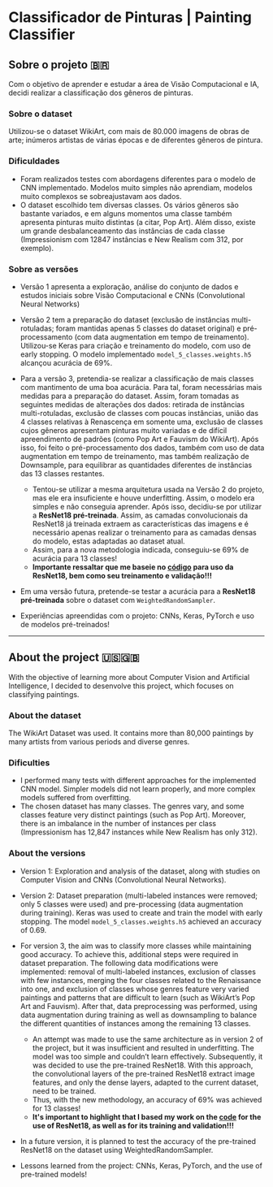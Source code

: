 # Classificador de Pinturas | Painting Classifier

## Sobre o projeto 🇧🇷

Com o objetivo de aprender e estudar a área de Visão Computacional e IA, decidi realizar a classificação dos gêneros de pinturas. 

### Sobre o dataset

Utilizou-se o dataset WikiArt, com mais de 80.000 imagens de obras de arte; inúmeros artistas de várias épocas e de diferentes gêneros de pintura.

### Dificuldades

- Foram realizados testes com abordagens diferentes para o modelo de CNN implementado. Modelos muito simples não aprendiam, modelos muito complexos se sobreajustavam aos dados.
- O dataset escolhido tem diversas classes. Os vários gêneros são bastante variados, e em alguns momentos uma classe também apresenta pinturas muito distintas (a citar, Pop Art). Além disso, existe um grande desbalanceamento das instâncias de cada classe (Impressionism com 12847 instâncias e New Realism com 312, por exemplo).

### Sobre as versões

- Versão 1 apresenta a exploração, análise do conjunto de dados e estudos iniciais sobre Visão Computacional e CNNs (Convolutional Neural Networks)
- Versão 2 tem a preparação do dataset (exclusão de instâncias multi-rotuladas; foram mantidas apenas 5 classes do dataset original) e pré-processamento (com data augmentation em tempo de treinamento). Utilizou-se Keras para criação e treinamento do modelo, com uso de early stopping. O modelo implementado `model_5_classes.weights.h5` alcançou acurácia de 69%.
- Para a versão 3, pretendia-se realizar a classificação de mais classes com mantimento de uma boa acurácia. Para tal, foram necessárias mais medidas para a preparação do dataset. Assim, foram tomadas as seguintes medidas de alterações dos dados: retirada de instâncias multi-rotuladas, exclusão de classes com poucas instâncias, união das 4 classes relativas à Renascença em somente uma, exclusão de classes cujos gêneros apresentam pinturas muito variadas e de difícil apreendimento de padrões (como Pop Art e Fauvism do WikiArt). Após isso, foi feito o pré-processamento dos dados, também com uso de data augmentation em tempo de treinamento, mas também realização de Downsample, para equilibrar as quantidades diferentes de instâncias das 13 classes restantes.
	- Tentou-se utilizar a mesma arquitetura usada na Versão 2 do projeto, mas ele era insuficiente e houve underfitting. Assim, o modelo era simples e não conseguia aprender. Após isso, decidiu-se por utilizar a **ResNet18 pré-treinada**. Assim, as camadas convolucionais da ResNet18 já treinada extraem as características das imagens e é necessário apenas realizar o treinamento para as camadas densas do modelo, estas adaptadas ao dataset atual.
 	- Assim, para a nova metodologia indicada, conseguiu-se 69% de acurácia para 13 classes!
  	- **Importante ressaltar que me baseie no [código](https://github.com/hubert10/ResNet18_from_Scratch_using_PyTorch) para uso da ResNet18, bem como seu treinamento e validação!!!**
- Em uma versão futura, pretende-se testar a acurácia para a  **ResNet18 pré-treinada** sobre o dataset com `WeightedRandomSampler`.

- Experiências apreendidas com o projeto: CNNs, Keras, PyTorch e uso de modelos pré-treinados!

---

## About the project 🇺🇸🇬🇧

With the objective of learning more about Computer Vision and Artificial Intelligence, I decided to desenvolve this project, which focuses on classifying paintings.

### About the dataset

The WikiArt Dataset was used. It contains more than 80,000 paintings by many artists from various periods and diverse genres.

### Dificulties

- I performed many tests with different approaches for the implemented CNN model. Simpler models did not learn properly, and more complex models suffered from overfitting.
- The chosen dataset has many classes. The genres vary, and some classes feature very distinct paintings (such as Pop Art). Moreover, there is an imbalance in the number of instances per class (Impressionism has 12,847 instances while New Realism has only 312).

### About the versions

- Version 1: Exploration and analysis of the dataset, along with studies on Computer Vision and CNNs (Convolutional Neural Networks).
- Version 2: Dataset preparation (multi-labeled instances were removed; only 5 classes were used) and pre-processing (data augmentation during training). Keras was used to create and train the model with early stopping. The model `model_5_classes.weights.h5` achieved an accuracy of 0.69.

- For version 3, the aim was to classify more classes while maintaining good accuracy. To achieve this, additional steps were required in dataset preparation. The following data modifications were implemented: removal of multi-labeled instances, exclusion of classes with few instances, merging the four classes related to the Renaissance into one, and exclusion of classes whose genres feature very varied paintings and patterns that are difficult to learn (such as WikiArt’s Pop Art and Fauvism). After that, data preprocessing was performed, using data augmentation during training as well as downsampling to balance the different quantities of instances among the remaining 13 classes.
	- An attempt was made to use the same architecture as in version 2 of the project, but it was insufficient and resulted in underfitting. The model was too simple and couldn’t learn effectively. Subsequently, it was decided to use the pre-trained ResNet18. With this approach, the convolutional layers of the pre-trained ResNet18 extract image features, and only the dense layers, adapted to the current dataset, need to be trained.
	- Thus, with the new methodology, an accuracy of 69% was achieved for 13 classes!
 	- ****It's important to highlight that I based my work on the [code](https://github.com/hubert10/ResNet18_from_Scratch_using_PyTorch) for the use of ResNet18, as well as for its training and validation!!!****

- In a future version, it is planned to test the accuracy of the pre-trained ResNet18 on the dataset using WeightedRandomSampler.
- Lessons learned from the project: CNNs, Keras, PyTorch, and the use of pre-trained models!
